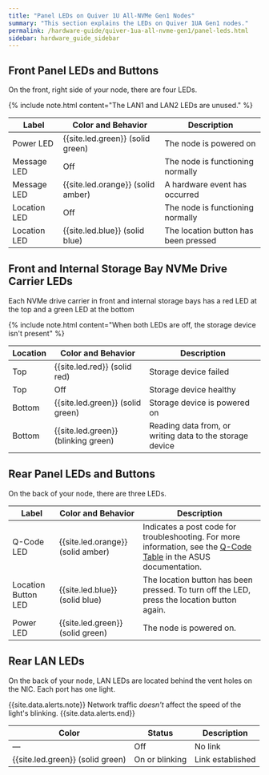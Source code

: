 ```yaml
---
title: "Panel LEDs on Quiver 1U All-NVMe Gen1 Nodes"
summary: "This section explains the LEDs on Quiver 1UA Gen1 nodes."
permalink: /hardware-guide/quiver-1ua-all-nvme-gen1/panel-leds.html
sidebar: hardware_guide_sidebar
---
```


## Front Panel LEDs and Buttons

On the front, right side of your node, there are four LEDs. 

{% include note.html content="The LAN1 and LAN2 LEDs are unused." %}

| Label        | Color and Behavior | Description                             |
| ------------ | ------------------ | --------------------------------------- |
| Power LED    | {{site.led.green}} (solid green)   | The node is powered on                  |
| Message LED  | Off                | The node is functioning normally        |
| Message LED  | {{site.led.orange}} (solid amber)   | A hardware event has occurred           |
| Location LED | Off                | The node is functioning normally        |
| Location LED | {{site.led.blue}} (solid blue)    | The location button has been pressed    |



## Front and Internal Storage Bay NVMe Drive Carrier LEDs

Each NVMe drive carrier in front and internal storage bays has a red LED at the top and a green LED at the bottom

{% include note.html content="When both LEDs are off, the storage device isn't present" %}

| Location | Color and Behavior  | Description                                              |
| -------- | ------------------- | -------------------------------------------------------- |
| Top      | {{site.led.red}} (solid red)      | Storage device failed                                    |
| Top      | Off                 | Storage device healthy                                   |
| Bottom   | {{site.led.green}} (solid green)    | Storage device is powered on                             |
| Bottom   | {{site.led.green}} (blinking green) | Reading data from, or writing data to the storage device |


## Rear Panel LEDs and Buttons

On the back of your node, there are three LEDs.

| Label               | Color and Behavior | Description                             |
| ------------------- | ------------------ | --------------------------------------- |
| Q-Code LED          | {{site.led.orange}} (solid amber)   | Indicates a post code for troubleshooting. For more information, see the [Q-Code Table](https://dlcdnets.asus.com/pub/ASUS/server/RS500A-E12-RS12U/Manual/E21507_RS500A-E12-RS12U_UM_V2_WEB.pdf?model=RS500A-E12-RS12U#page=23) in the ASUS documentation. |
| Location Button LED | {{site.led.blue}} (solid blue)    | The location button has been pressed. To turn off the LED, press the location button again. |
| Power LED           | {{site.led.green}} (solid green)   | The node is powered on. |

## Rear LAN LEDs

On the back of your node, LAN LEDs are located behind the vent holes on the NIC. Each port has one light.

{{site.data.alerts.note}}
Network traffic <em>doesn't</em> affect the speed of the light's blinking.
{{site.data.alerts.end}}


| Color            | Status             | Description      |
| ---------------- | ------------------ | ---------------- |
| &#8212;          | Off                | No link          |
| {{site.led.green}} (solid green) | On or blinking     | Link established |
